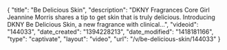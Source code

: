 {
    "title": "Be Delicious Skin",
    "description": "DKNY Fragrances Core Girl Jeannine Morris shares a tip to get skin that is truly delicious. Introducing DKNY Be Delicious Skin, a new fragrance with clinical...",
    "videoid": "144033",
    "date_created": "1394228213",
    "date_modified": "1418181166",
    "type": "captivate",
    "layout": "video",
    "url": "\/v\/be-delicious-skin\/144033"
}